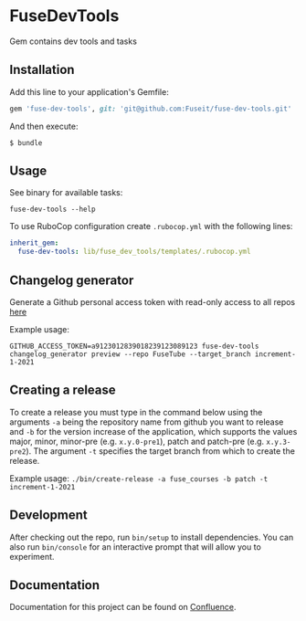 # FuseDevTools

Gem contains dev tools and tasks

## Installation

Add this line to your application's Gemfile:

```ruby
gem 'fuse-dev-tools', git: 'git@github.com:Fuseit/fuse-dev-tools.git'
```

And then execute:

    $ bundle

## Usage

See binary for available tasks:
```
fuse-dev-tools --help
```

To use RuboCop configuration create `.rubocop.yml` with the following lines:
```yml
inherit_gem:
  fuse-dev-tools: lib/fuse_dev_tools/templates/.rubocop.yml
```

## Changelog generator

Generate a Github personal access token with read-only access to all repos [here](https://github.com/settings/tokens)

Example usage:
```
GITHUB_ACCESS_TOKEN=a9123012839018239123089123 fuse-dev-tools changelog_generator preview --repo FuseTube --target_branch increment-1-2021
```

## Creating a release

To create a release you must type in the command below using the arguments `-a` being the repository name from github you want to release 
and `-b` for the version increase of the application, which supports the values major, minor, minor-pre (e.g. `x.y.0-pre1`), patch and
patch-pre (e.g. `x.y.3-pre2`). The argument `-t` specifies the target branch from which to create the release.

Example usage:
`./bin/create-release -a fuse_courses -b patch -t increment-1-2021`

## Development

After checking out the repo, run `bin/setup` to install dependencies.
You can also run `bin/console` for an interactive prompt that will allow you to experiment.

## Documentation

Documentation for this project can be found on [Confluence](https://fuseuniversal.atlassian.net/wiki/spaces/FD/pages/440795149/FuseDevTools).
